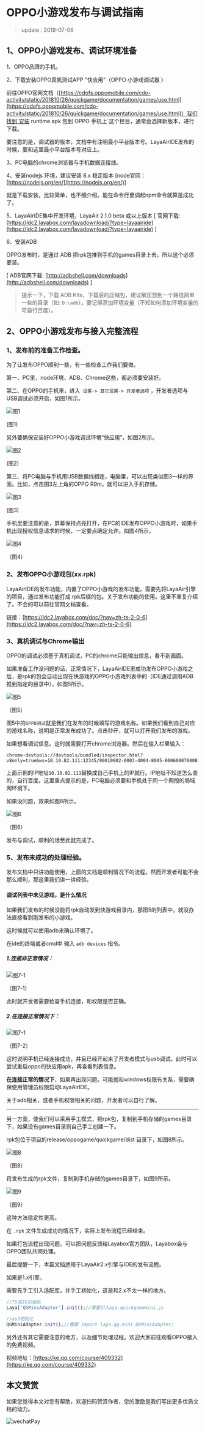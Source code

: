 # OPPO小游戏发布与调试指南

> update : 2019-07-06
>

## 1、OPPO小游戏发布、调试环境准备

1、OPPO品牌的手机。

2、下载安装OPPO真机测试APP "快应用"（OPPO 小游戏调试器 ）

前往OPPO官网文档（[https://cdofs.oppomobile.com/cdo-activity/static/201810/26/quickgame/documentation/games/use.html](https://cdofs.oppomobile.com/cdo-activity/static/201810/26/quickgame/documentation/games/use.html)）我们找到`安装 runtime.apk 包到 OPPO 手机上`这个栏目，通常会选择新版本，进行下载。

要注意的是，调试器的版本，文档中有注明最小平台版本号。LayaAirIDE发布的时候，要和这里最小平台版本号对应上。

3、PC电脑的chrome浏览器与手机数据连接线。

4、安装nodejs 环境，建议安装 8.x 稳定版本 [node官网：[https://nodejs.org/en/](https://nodejs.org/en/)]

就是下载安装，比较简单，也不细介绍。能在命令行里调起npm命令就算是成功了。

5、LayaAirIDE集中开发环境，LayaAir 2.1.0 beta 或以上版本 [ 官网下载: [https://ldc2.layabox.com/layadownload/?type=layaairide](https://ldc2.layabox.com/layadownload/?type=layaairide) ]

6、安装ADB

OPPO发布时，是通过 ADB 把rpk包推到手机的games目录上去，所以这个必须要装。

 [ ADB官网下载:  [http://adbshell.com/downloads](http://adbshell.com/downloads) ]

> 提示一下，下载 ADB Kits，下载后的压缩包，建议解压放到一个路径简单一些的目录（如: `D:\adb`）。要记得添加环境变量（不知如何添加环境变量的可自行百度）。
>

## 2、OPPO小游戏发布与接入完整流程	      

### 1、发布前的准备工作检查。

为了让发布OPPO顺利一些，有一些检查工作我们要做。

第一、PC里，node环境、ADB、Chrome这些，都必须要安装好。

第二、在OPPO的手机里，进入` 设置-> 其它设置-> 开发者选项` ，开发者选项与USB调试必须开启，如图1所示。

![图1](img/1.png) 

(图1)

另外要确保安装好OPPO小游戏调试环境“快应用”，如图2所示。

![图2](img/2.png) 

(图2)

第三、将PC电脑与手机用USB数据线相连，电脑里，可以出现类似图3一样的界面。比如，点击图3左上角的OPPO R9m，就可以进入手机存储。

![图3](img/3.png) 

(图3)

手机里要注意的是，屏幕保持点亮打开，在PC的IDE发布OPPO小游戏时，如果手机出现授权信息请求的时候，一定要点确定允许。如图4所示。

![图4](img/4.png) 

（图4）

### 2、发布OPPO小游戏包(xx.rpk)

LayaAirIDE的发布功能，内置了OPPO小游戏的发布功能，需要先将LayaAir引擎的项目，通过发布功能打成.rpk后缀的包。关于发布功能的使用。这里不重复介绍了。不会的可以前往官网文档查看。

链接：[https://ldc2.layabox.com/doc/?nav=zh-ts-2-0-6](https://ldc2.layabox.com/doc/?nav=zh-ts-2-0-6)

### 3、真机调试与Chrome输出

OPPO的调试必须基于真机调试，PC的chrome只能输出信息，看不到画面。

如果准备工作没问题的话，正常情况下，LayaAirIDE里成功发布OPPO小游戏之后，是rpk的包会自动出现在快游戏的OPPO小游戏列表中的（IDE通过调用ADB推到指定的目录中），如图5所示。

![图5](img/5.png) 

（图5）

图5中的`OPPO测试`就是我们在发布的时候填写的游戏名称。如果我们看到自己对应的游戏名称，说明是正常发布成功了。点击秒开，就可以打开我们发布的游戏。

如果想看调试信息。这时就需要打开chrome浏览器。然后在输入栏里输入：

```
chrome-devtools://devtools/bundled/inspector.html?v8only=true&ws=10.10.82.111:12345/00010002-0003-4004-8005-000600070008
```

上面示例的IP地址`10.10.82.111`替换成自己手机上的IP就行。IP地址不知道怎么查的，自行百度。这里重点提示的是，PC电脑必须要和手机处于同一个网段的局域网环境下。

如果没问题，效果如图6所示。

![图6](img/6.png) 

（图6）

发布与调试，顺利的话至此就完成了。

### 5、发布未成功的处理经验。

发布文档中只讲功能使用，上面的文档是顺利情况下的流程。然而开发者可能不会那么顺利，那这里我们讲一讲经验。

#### 调试列表中未见游戏，是什么情况

如果我们发布的时候没能将rpk自动发到快游戏目录内，那图5的列表中，就没办法直接看到刚发布的小游戏。

这时候就可以使用adb来确认环境了。

在ide的终端或者cmd中 输入 `adb devices` 指令。

##### 1.连接非正常情况：

![图7-1](img/7-1.png)  

（图7-1）

此时就开发者需要检查手机连接，和权限是否正确。

##### 2.在连接正常情况下：

![图7-1](img/7-2.png)  

（图7-2）

这时说明手机已经连接成功，并且已经开起来了开发者模式与usb调试。此时可以尝试重启oppo的快应用apk，再查看列表信息。

**在连接正常的情况下**，如果再出现问题。可能就和windows权限有关系，需要确保使用管理员权限启动LayaAirIDE。

关于adb相关，或者手机权限相关的问题，开发者可以自行了解。

------

另一方案，使我们可以采用手工模式，把rpk包，复制到手机存储的games目录下，如果没有games目录则自己手工创建一下。

rpk包位于项目的release/oppogame/quickgame/dist 目录下，如图8所示。

![图8](img/8.png)  

（图8）

将发布生成的rpk文件，复制到手机存储的games目录下，如图9所示。

![图9](img/9.png)  

（图9）

这种方法稳定性更高。

在  `.rpk` 文件生成成功的情况下，实际上发布流程已经结束。

如果打包流程出现问题，可以把问题反馈给Layabox官方团队，Layabox会与OPPO团队共同处理。

最后提醒一下，本篇文档适用于LayaAir2.x引擎与IDE的发布流程。

如果是1.x引擎，

需要先手工引入适配库，并手工初始化，这是和2.x不太一样的地方。

```typescript
//TS或JS初始化
Laya['QGMiniAdapter'].init();//需要引入aya.quickgamemini.js

//as3初始化
QGMiniAdapter.init();//需要 import laya.qg.mini.QGMiniAdapter;
```

另外还有其它需要注意的地方，以及细节处理过程。欢迎大家前往观看OPPO接入的免费视频。

视频地址：[https://ke.qq.com/course/409332](https://ke.qq.com/course/409332)

## 本文赞赏

如果您觉得本文对您有帮助，欢迎扫码赞赏作者，您的激励是我们写出更多优质文档的动力。

![wechatPay](../../../wechatPay.jpg)

